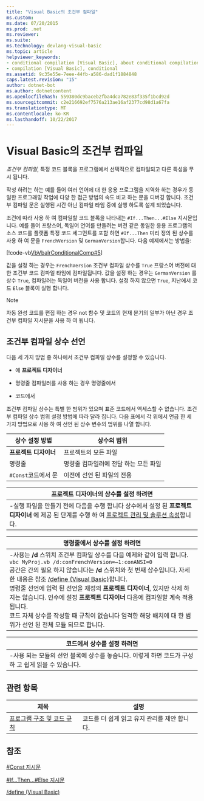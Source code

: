```yaml
---
title: "Visual Basic의 조건부 컴파일"
ms.custom: 
ms.date: 07/20/2015
ms.prod: .net
ms.reviewer: 
ms.suite: 
ms.technology: devlang-visual-basic
ms.topic: article
helpviewer_keywords:
- conditional compilation [Visual Basic], about conditional compilation
- compilation [Visual Basic], conditional
ms.assetid: 9c35e55e-7eee-44fb-a586-dad1f1884848
caps.latest.revision: "15"
author: dotnet-bot
ms.author: dotnetcontent
ms.openlocfilehash: 559380dc9baceb2fba4dca782e83f335f1bcd92d
ms.sourcegitcommit: c2e216692ef7576a213ae16af2377cd98d1a67fa
ms.translationtype: MT
ms.contentlocale: ko-KR
ms.lasthandoff: 10/22/2017
---
```

# <a name="conditional-compilation-in-visual-basic"></a>Visual Basic의 조건부 컴파일
*조건부 컴파일*, 특정 코드 블록을 프로그램에서 선택적으로 컴파일되고 다른 특성을 무시 됩니다.  
  
 작성 하려는 하는 예를 들어 여러 언어에 대 한 응용 프로그램을 지역화 하는 경우가 동일한 프로그래밍 작업에 다양 한 접근 방법의 속도 비교 하는 문을 디버깅 합니다. 조건부 컴파일 문은 실행된 시간 아닌 컴파일 타임 중에 실행 하도록 설계 되었습니다.  
  
 조건에 따라 사용 하 여 컴파일할 코드 블록을 나타내는 `#If...Then...#Else` 지시문입니다. 예를 들어 프랑스어, 독일어 언어를 만들려는 버전 같은 동일한 응용 프로그램의 소스 코드를 플랫폼 특정 코드 세그먼트를 포함 하면 `#If...Then` 미리 정의 된 상수를 사용 하 여 문을 `FrenchVersion` 및 `GermanVersion`합니다. 다음 예제에서는 방법을:  
  
 [!code-vb[VbVbalrConditionalComp#5](../../../visual-basic/language-reference/directives/codesnippet/VisualBasic/conditional-compilation_1.vb)]  
  
 값을 설정 하는 경우는 `FrenchVersion` 조건부 컴파일 상수를 `True` 프랑스어 버전에 대 한 조건부 코드 컴파일 타임에 컴파일됩니다. 값을 설정 하는 경우는 `GermanVersion` 를 상수 `True`, 컴파일러는 독일어 버전을 사용 합니다. 설정 하지 않으면 `True`, 지난에서 코드 `Else` 블록이 실행 합니다.  
  
> [!NOTE]
>  자동 완성 코드를 편집 하는 경우 not 함수 및 코드의 현재 분기의 일부가 아닌 경우 조건부 컴파일 지시문을 사용 하 여 됩니다.  
  
## <a name="declaring-conditional-compilation-constants"></a>조건부 컴파일 상수 선언  
 다음 세 가지 방법 중 하나에서 조건부 컴파일 상수를 설정할 수 있습니다.  
  
-   에 **프로젝트 디자이너**  
  
-   명령줄 컴파일러를 사용 하는 경우 명령줄에서  
  
-   코드에서  
  
 조건부 컴파일 상수는 특별 한 범위가 있으며 표준 코드에서 액세스할 수 없습니다. 조건부 컴파일 상수 범위 설정 방법에 따라 달라 집니다. 다음 표에서 각 위에서 언급 한 세 가지 방법으로 사용 하 여 선언 된 상수 변수의 범위를 나열 합니다.  
  
|상수 설정 방법|상수의 범위|  
|---|---|  
|**프로젝트 디자이너**|프로젝트의 모든 파일|  
|명령줄|명령줄 컴파일러에 전달 하는 모든 파일|  
|`#Const`코드에서 문|이전에 선언 된 파일의 전용|  
  
|프로젝트 디자이너의 상수를 설정 하려면|  
|---|  
|-실행 파일을 만들기 전에 다음을 수행 합니다 상수에서 설정 된 **프로젝트 디자이너** 에 제공 된 단계를 수행 하 여 [프로젝트 관리 및 솔루션 속성](/visualstudio/ide/managing-project-and-solution-properties)합니다.|  
  
|명령줄에서 상수를 설정 하려면|  
|---|  
|-사용는 **/d** 스위치 조건부 컴파일 상수를 다음 예제와 같이 입력 합니다.<br />     `vbc MyProj.vb /d:conFrenchVersion=–1:conANSI=0`<br />     공간은 간의 필요 하지 않습니다는 **/d** 스위치와 첫 번째 상수입니다. 자세한 내용은 참조 [/define (Visual Basic)](../../../visual-basic/reference/command-line-compiler/define.md)합니다.<br />     명령줄 선언에 입력 된 선언을 재정의 **프로젝트 디자이너**, 있지만 삭제 하지는 않습니다. 인수에 설정 **프로젝트 디자이너** 다음에 컴파일할 계속 적용 됩니다.<br />     코드 자체 상수를 작성할 때 규칙이 없습니다 엄격한 해당 배치에 대 한 범위가 선언 된 전체 모듈 되므로 합니다.|  
  
|코드에서 상수를 설정 하려면|  
|---|  
|-사용 되는 모듈의 선언 블록에 상수를 놓습니다. 이렇게 하면 코드가 구성 하 고 쉽게 읽을 수 있습니다.|  
  
## <a name="related-topics"></a>관련 항목  
  
|제목|설명|  
|---|---|  
|[프로그램 구조 및 코드 규칙](../../../visual-basic/programming-guide/program-structure/program-structure-and-code-conventions.md)|코드를 더 쉽게 읽고 유지 관리를 제안 합니다.|  
  
## <a name="reference"></a>참조  
 [#Const 지시문](../../../visual-basic/language-reference/directives/const-directive.md)  
  
 [#If...Then...#Else 지시문](../../../visual-basic/language-reference/directives/if-then-else-directives.md)  
  
 [/define (Visual Basic)](../../../visual-basic/reference/command-line-compiler/define.md)
